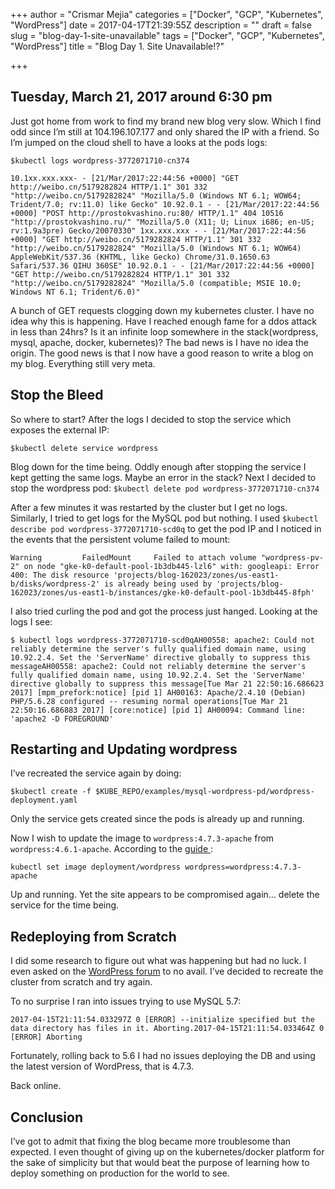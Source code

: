 +++
author = "Crismar Mejia"
categories = ["Docker", "GCP", "Kubernetes", "WordPress"]
date = 2017-04-17T21:39:55Z
description = ""
draft = false
slug = "blog-day-1-site-unavailable"
tags = ["Docker", "GCP", "Kubernetes", "WordPress"]
title = "Blog Day 1. Site Unavailable!?"

+++


## Tuesday, March 21, 2017 around 6:30 pm

Just got home from work to find my brand new blog very slow. Which I find odd since I’m still at 104.196.107.177 and only shared the IP with a friend. So I’m jumped on the cloud shell to have a looks at the pods logs:

`$kubectl logs wordpress-3772071710-cn374`

```10.1xx.xxx.xxx- - [21/Mar/2017:22:44:56 +0000] "GET http://weibo.cn/5179282824 HTTP/1.1" 301 332 "http://weibo.cn/5179282824" "Mozilla/5.0 (Windows NT 6.1; WOW64; Trident/7.0; rv:11.0) like Gecko" 10.92.0.1 - - [21/Mar/2017:22:44:56 +0000] "POST http://prostokvashino.ru:80/ HTTP/1.1" 404 10516 "http://prostokvashino.ru/" "Mozilla/5.0 (X11; U; Linux i686; en-US; rv:1.9a3pre) Gecko/20070330" 1xx.xxx.xxx - - [21/Mar/2017:22:44:56 +0000] "GET http://weibo.cn/5179282824 HTTP/1.1" 301 332 "http://weibo.cn/5179282824" "Mozilla/5.0 (Windows NT 6.1; WOW64) AppleWebKit/537.36 (KHTML, like Gecko) Chrome/31.0.1650.63 Safari/537.36 QIHU 360SE" 10.92.0.1 - - [21/Mar/2017:22:44:56 +0000] "GET http://weibo.cn/5179282824 HTTP/1.1" 301 332 "http://weibo.cn/5179282824" "Mozilla/5.0 (compatible; MSIE 10.0; Windows NT 6.1; Trident/6.0)"```

A bunch of GET requests clogging down my kubernetes cluster. I have no idea why this is happening. Have I reached enough fame for a ddos attack in less than 24hrs? Is it an infinite loop somewhere in the stack(wordpress, mysql, apache, docker, kubernetes)? The bad news is I have no idea the origin. The good news is that I now have a good reason to write a blog on my blog. Everything still very meta.

## Stop the Bleed

So where to start? After the logs I decided to stop the service which exposes the external IP:

`$kubectl delete service wordpress`

Blog down for the time being. Oddly enough after stopping the service I kept getting the same logs. Maybe an error in the stack? Next I decided to stop the wordpress pod: `$kubectl delete pod wordpress-3772071710-cn374`

After a few minutes it was restarted by the cluster but I get no logs. Similarly, I tried to get logs for the MySQL pod but nothing. I used `$kubectl describe pod wordpress-3772071710-scd0q` to get the pod IP and I noticed in the events that the persistent volume failed to mount:

```Warning         FailedMount     Failed to attach volume "wordpress-pv-2" on node "gke-k0-default-pool-1b3db445-lzl6" with: googleapi: Error 400: The disk resource 'projects/blog-162023/zones/us-east1-b/disks/wordpress-2' is already being used by 'projects/blog-162023/zones/us-east1-b/instances/gke-k0-default-pool-1b3db445-8fph'```

I also tried curling the pod and got the process just hanged. Looking at the logs I see:

```$ kubectl logs wordpress-3772071710-scd0qAH00558: apache2: Could not reliably determine the server's fully qualified domain name, using 10.92.2.4. Set the 'ServerName' directive globally to suppress this messageAH00558: apache2: Could not reliably determine the server's fully qualified domain name, using 10.92.2.4. Set the 'ServerName' directive globally to suppress this message[Tue Mar 21 22:50:16.686623 2017] [mpm_prefork:notice] [pid 1] AH00163: Apache/2.4.10 (Debian) PHP/5.6.28 configured -- resuming normal operations[Tue Mar 21 22:50:16.686883 2017] [core:notice] [pid 1] AH00094: Command line: 'apache2 -D FOREGROUND'```

## Restarting and Updating wordpress

I’ve recreated the service again by doing:

`$kubectl create -f $KUBE_REPO/examples/mysql-wordpress-pd/wordpress-deployment.yaml`

Only the service gets created since the pods is already up and running.

Now I wish to update the image to `wordpress:4.7.3-apache` from `wordpress:4.6.1-apache`. According to the [guide ](https://kubernetes.io/docs/concepts/workloads/controllers/deployment/):

`kubectl set image deployment/wordpress wordpress=wordpress:4.7.3-apache`

Up and running. Yet the site appears to be compromised again… delete the service for the time being.


## Redeploying from Scratch

I did some research to figure out what was happening but had no luck. I even asked on the [WordPress forum](https://wordpress.org/support/topic/fresh-install-using-docker-kubernets-on-google-cloud-looks-compromised/) to no avail. I’ve decided to recreate the cluster from scratch and try again. 

To no surprise I ran into issues trying to use MySQL 5.7: 

```2017-04-15T21:11:54.033297Z 0 [ERROR] --initialize specified but the data directory has files in it. Aborting.2017-04-15T21:11:54.033464Z 0 [ERROR] Aborting```

Fortunately, rolling back to 5.6 I had no issues deploying the DB and using the latest version of WordPress, that is 4.7.3.

Back online.

## Conclusion

I’ve got to admit that fixing the blog became more troublesome than expected. I even thought of giving up on the kubernetes/docker platform for the sake of simplicity but that would beat the purpose of learning how to deploy something on production for the world to see.
